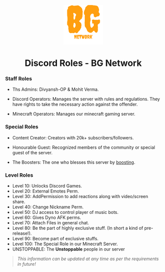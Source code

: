 
<div align="center">
    <img src="https://raw.githubusercontent.com/Divyansh-OP/bgn-assets/master/BGN.png" width="128px" style="max-width:100%;">
    <h1>Discord Roles - BG Network</h1>
</div>

<h3>Staff Roles</h3>

- Ths Admins: Divyansh-OP & Mohit Verma. 

<!--- Management: Looks after all core activities related to Ujjwal and team his team.--->

- Discord Operators: Manages the server with rules and regulations. They have rights to take the necessary action against the offender.

- Minecraft Operators: Manages our minecraft gaming server.

<h3>Special Roles</h3>

- Content Creator: Creators with 20k+ subscribers/followers.

- Honourable Guest: Recognized members of the community or special guest of the server.

- The Boosters: The one who blesses this server by [boosting](https://support.discord.com/hc/en-us/articles/360028038352-Server-Boosting-).

<!--- YouTube Sponsor: Channel member of live channel i.e. [Ujjwal](https://www.youtube.com/channel/UCl_vAxZpvbO-PFXdDu7EdHw). [Click here to join sponsor gang today](https://www.youtube.com/channel/UCl_vAxZpvbO-PFXdDu7EdHw/join)!

- Contributor: Ones who sponsor the server financially under certain circumstances(terms & conditions applied).

- Developer: Creator of bots which are being used in this server.

- Designer: Ones who regularly does gfx or vfx work for Team Ujjwal.

- Artist: Talented musicians present in the --->

<h3>Level Roles</h3>

- Level 10: Unlocks Discord Games.
- Level 20: External Emotes Perm.
- Level 30: AddPermission to add reactions along with video/screen share.
- Level 40: Change Nickname Perm.
- Level 50: DJ access to control player of music bots.
- Level 60: Gives Dyno AFK perms.
- Level 70: Attach Files in general chat.
- Level 80: Be the part of highly exclusive stuff. (In short a kind of pre-release!).
- Level 90: Become part of exclusive stuffs.
- Level 100: The Special Role in our Minecraft Server.
- UNSTOPPABLE: The **Unstoppable** people in our server

> *This information can be updated at any time as per the requirements in future!*
 <!--a href="https://www.instagram.com/__its__divyansh__">
    <img alt="Divyansh Sharma's Instagram" width="25px" src="https://raw.githubusercontent.com/Divyansh-OP/Divyansh-OP/master/assets/instagram.svg">
    </a>
    <a href="https://discord.gg/hZTt6SpHwf">
    <img alt="BG Network's Discord", width="25px" src="https://raw.githubusercontent.com/Divyansh-OP/Divyansh-OP/master/assets/discord.svg">
    </a>-->
